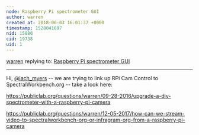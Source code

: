 ```yaml
---
node: Raspberry Pi spectrometer GUI
author: warren
created_at: 2018-06-03 16:01:37 +0000
timestamp: 1528041697
nid: 15880
cid: 19738
uid: 1
---
```




[warren](../profile/warren) replying to: [Raspberry Pi spectrometer GUI](../notes/cedarlodge/03-07-2018/raspberry-pi-spectrometer-gui)

----
Hi, [@lach_myers](/profile/lach_myers) -- we are trying to link up RPi Cam Control to SpectralWorkbench.org -- take a look here: 

https://publiclab.org/questions/warren/09-28-2016/upgrade-a-diy-spectrometer-with-a-raspberry-pi-camera

https://publiclab.org/questions/warren/12-05-2017/how-can-we-stream-video-to-spectralworkbench-org-or-infragram-org-from-a-raspberry-pi-camera
